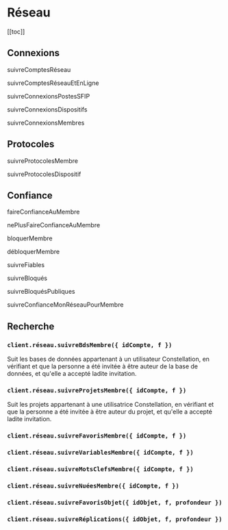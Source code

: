 # Réseau

[[toc]]

## Connexions
suivreComptesRéseau

suivreComptesRéseauEtEnLigne

suivreConnexionsPostesSFIP

suivreConnexionsDispositifs

suivreConnexionsMembres

## Protocoles
suivreProtocolesMembre

suivreProtocolesDispositif

## Confiance
faireConfianceAuMembre

nePlusFaireConfianceAuMembre

bloquerMembre

débloquerMembre

suivreFiables

suivreBloqués

suivreBloquésPubliques

suivreConfianceMonRéseauPourMembre

## Recherche

### `client.réseau.suivreBdsMembre({ idCompte, f })`
Suit les bases de données appartenant à un utilisateur Constellation, en vérifiant et que la personne a été invitée à être auteur de la base de données, et qu'elle a accepté ladite invitation.



### `client.réseau.suivreProjetsMembre({ idCompte, f })`
Suit les projets appartenant à une utilisatrice Constellation, en vérifiant et que la personne a été invitée à être auteur du projet, et qu'elle a accepté ladite invitation.

### `client.réseau.suivreFavorisMembre({ idCompte, f })`

### `client.réseau.suivreVariablesMembre({ idCompte, f })`

### `client.réseau.suivreMotsClefsMembre({ idCompte, f })`

### `client.réseau.suivreNuéesMembre({ idCompte, f })`

### `client.réseau.suivreFavorisObjet({ idObjet, f, profondeur })`

### `client.réseau.suivreRéplications({ idObjet, f, profondeur })`
